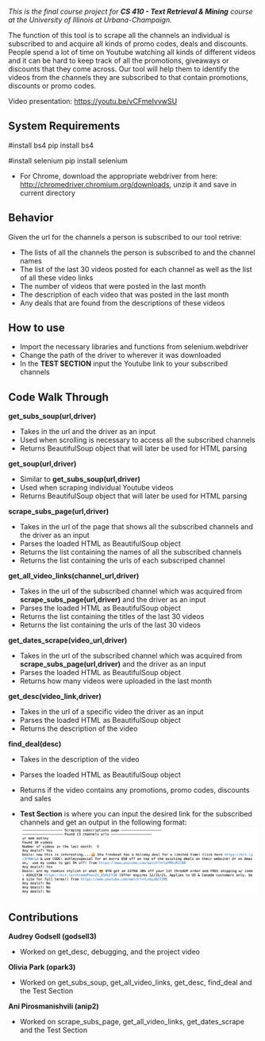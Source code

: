 *This is the final course project for **CS 410 - Text Retrieval & Mining** course at the University of Illinois at Urbana-Champaign.*


The function of this tool is to scrape all the channels an individual is subscribed to and acquire all kinds of promo codes, deals and discounts. People spend a lot of time on Youtube watching all kinds of different videos and it can be hard to keep track of all the promotions, giveaways or discounts that they come across. Our tool will help them to identify the videos from the channels they are subscribed to that contain promotions, discounts or promo codes.

Video presentation: https://youtu.be/vCFmeIvvwSU


## System Requirements

  #install bs4
  pip install bs4

  #install selenium
  pip install selenium

- For Chrome, download the appropriate webdriver from here: http://chromedriver.chromium.org/downloads, unzip it and save in current directory

## Behavior

Given the url for the channels a person is subscribed to our tool retrive:

- The lists of all the channels the person is subscribed to and the channel names
- The list of the last 30 videos posted for each channel as well as the list of all these video links
- The number of videos that were posted in the last month
- The description of each video that was posted in the last month
- Any deals that are found from the descriptions of these videos

## How to use

- Import the necessary libraries and functions from selenium.webdriver
- Change the path of the driver to wherever it was downloaded
- In the **TEST SECTION** input the Youtube link to your subscribed channels



## Code Walk Through

**get_subs_soup(url,driver)**
- Takes in the url and the driver as an input
- Used when scrolling is necessary to access all the subscribed channels
- Returns BeautifulSoup object that will later be used for HTML parsing

**get_soup(url,driver)**
- Similar to **get_subs_soup(url,driver)**
- Used when scraping individual Youtube videos
- Returns BeautifulSoup object that will later be used for HTML parsing

**scrape_subs_page(url,driver)**
- Takes in the url of the page that shows all the subscribed channels and the driver as an input
- Parses the loaded HTML as BeautifulSoup object
- Returns the list containing the names of all the subscribed channels
- Returns the list containing the urls of each subscriped channel

**get_all_video_links(channel_url,driver)**
- Takes in the url of the subscribed channel which was acquired from **scrape_subs_page(url,driver)** and the driver as an input
- Parses the loaded HTML as BeautifulSoup object
- Returns the list containing the titles of the last 30 videos
- Returns the list containing the urls of the last 30 videos

**get_dates_scrape(video_url,driver)**
- Takes in the url of the subscribed channel which was acquired from **scrape_subs_page(url,driver)** and the driver as an input
- Parses the loaded HTML as BeautifulSoup object
- Returns how many videos were uploaded in the last month

**get_desc(video_link,driver)**
- Takes in the url of a specific video the driver as an input
- Parses the loaded HTML as BeautifulSoup object
- Returns the description of the video

**find_deal(desc)**
- Takes in the description of the video
- Parses the loaded HTML as BeautifulSoup object
- Returns if the video contains any promotions, promo codes, discounts and sales

- **Test Section** is where you can input the desired link for the subscribed channels and get an output in the following format:
  ![test image](test_output.png)

## Contributions

**Audrey Godsell (godsell3)**
- Worked on get_desc, debugging, and the project video

**Olivia Park (opark3)**
- Worked on get_subs_soup, get_all_video_links, get_desc, find_deal and the Test Section

**Ani Pirosmanishvili (anip2)**
- Worked on scrape_subs_page, get_all_video_links, get_dates_scrape and the Test Section

